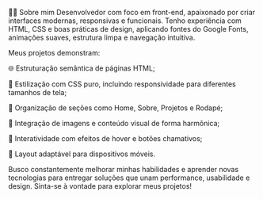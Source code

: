 👨‍💻 Sobre mim
Desenvolvedor com foco em front-end, apaixonado por criar interfaces modernas, responsivas e funcionais. Tenho experiência com HTML, CSS e boas práticas de design, aplicando fontes do Google Fonts, animações suaves, estrutura limpa e navegação intuitiva.

Meus projetos demonstram:

🌐 Estruturação semântica de páginas HTML;

🎨 Estilização com CSS puro, incluindo responsividade para diferentes tamanhos de tela;

🧩 Organização de seções como Home, Sobre, Projetos e Rodapé;

📸 Integração de imagens e conteúdo visual de forma harmônica;

🚀 Interatividade com efeitos de hover e botões chamativos;

📱 Layout adaptável para dispositivos móveis.

Busco constantemente melhorar minhas habilidades e aprender novas tecnologias para entregar soluções que unam performance, usabilidade e design.
Sinta-se à vontade para explorar meus projetos!

